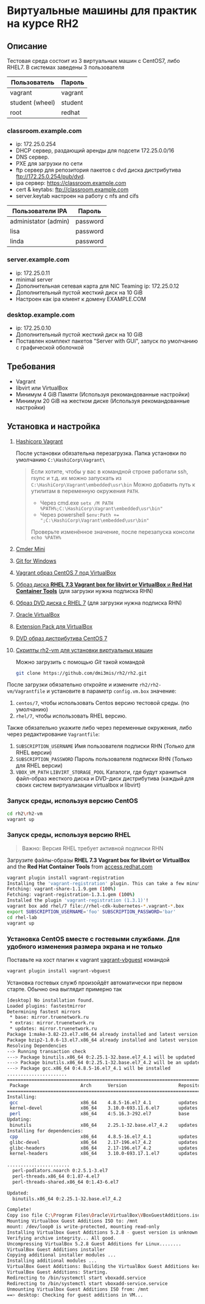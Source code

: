 # Виртуальные машины для практик на курсе RH2

## Описание

Тестовая среда состоит из 3 виртуальных машин с CentOS7, либо RHEL7.
В системах заведены 3 пользователя

Пользователь    | Пароль
----------------|--------
vagrant         | vagrant
student (wheel) | student
root            | redhat

### classroom.example.com

* ip: 172.25.0.254
* DHCP сервер, раздающий аренды для подсети 172.25.0.0/16 
* DNS сервер.
* PXE для загрузки по сети
* ftp сервер для репозитория пакетов с dvd диска дистрибутива <ftp://172.25.0.254/pub/dvd>.
* ipa сервер: <https://classroom.example.com>
* cert & keytabs: <ftp://classroom.example.com>
* server.keytab настроен на работу с nfs and cifs

Пользователи IPA     | Пароль
---------------------|--------
administator (admin) | password
lisa                 | password
linda                | password

### server.example.com

* ip: 172.25.0.11
* minimal server
* Дополнительная сетевая карта для NIC Teaming ip: 172.25.0.12
* Дополнительный пустой жесткий диск на 10 GiB
* Настроен как ipa клиент к домену EXAMPLE.COM

### desktop.example.com

* ip: 172.25.0.10
* Дополнительный пустой жесткий диск на 10 GiB
* Поставлен комплект пакетов "Server with GUI", запуск по умолчанию с графической оболочкой

## Требования

* Vagrant
* libvirt или VirtualBox
* Минимум 4 GiB Памяти (Используя рекомандованные настройки)
* Минимум 20 GiB на жестком диске (Используя рекомандованные настройки)

## Установка и настройка

1. [Hashicorp Vagrant](https://releases.hashicorp.com/vagrant/2.0.0/vagrant_2.0.0_x86_64.msi)

   После установки обязательна перезагрузка.
   Папка установки по умолчанию `C:\HashiCorp\Vagrant\`
   > Если хотите, чтобы у вас в командной строке работали ssh, rsync и т.д. их можно запускать из `C:\HashiCorp\Vagrant\embedded\usr\bin`
   > Можно добавить путь к утилитам в переменную окружения `PATH`.
   >
   > - Через cmd.exe  `setx /M PATH %PATH%;C:\HashiCorp\Vagrant\embedded\usr\bin"`
   > - Через powershell `$env:Path += ";C:\HashiCorp\Vagrant\embedded\usr\bin"`
   >
   > Проверьте изменённое значение, после перезапуска консоли `echo %PATH%`
2. [Cmder Mini](https://github.com/cmderdev/cmder/releases/download/v1.3.2/cmder.zip)

3. [Git for Windows](https://github.com/git-for-windows/git/releases/download/v2.14.1.windows.1/Git-2.14.1-64-bit.exe)

4. [Vagrant образ CentOS 7 под VirtualBox](https://vagrantcloud.com/centos/boxes/7/versions/1708.01/providers/virtualbox.box)
5. [Образ диска **RHEL 7.3 Vagrant box for libvirt or VirtualBox** и **Red Hat Container Tools**](https://access.redhat.com/downloads/content/293/ver=2.4/rhel---7/2.4.0/x86_64/product-software) (для загрузки нужна подписка RHN)
6. [Образ DVD диска с RHEL 7](https://access.redhat.com/downloads/content/69/ver=/rhel---7/7.4/x86_64/product-software) (для загрузки нужна подписка RHN)
7. [Oracle VirtualBox](http://download.virtualbox.org/virtualbox/5.1.26/VirtualBox-5.1.26-117224-Win.exe)
8. [Extension Pack для VirtualBox](http://download.virtualbox.org/virtualbox/5.1.26/Oracle_VM_VirtualBox_Extension_Pack-5.1.26-117224.vbox-extpack)
9. [DVD образ дистрибутива CentOS 7](http://mirror.yandex.ru/centos/7.4.1708/isos/x86_64/CentOS-7-x86_64-DVD-1708.iso)
10. [Скрипты rh2-vm для установки виртуальных машин](https://github.com/dmi3mis/rh2/rh2)

    Можно загрузить с помощью *Git* такой командой
    ```bash
    git clone https://github.com/dmi3mis/rh2/rh2.git
    ```

После загрузки обязательно откройте и измените `rh2/rh2-vm/Vagrantfile` и установите в параметр `config.vm.box` значение:

1. `centos/7`, чтобы использовать Centos версию тестовой среды. (по умолчанию)
2. `rhel/7`, чтобы использовать RHEL версию.

Также обязательно укажите либо через переменные окружения, либо через редактирование `Vagrantfile`:

1. `SUBSCRIPTION_USERNAME` Имя пользователя подписки RHN (Только для RHEL версии)
2. `SUBSCRIPTION_PASSWORD` Пароль пользователя подписки RHN (Только для RHEL версии)
3. `VBOX_VM_PATH` `LIBVIRT_STORAGE_POOL` Каталоги, где будут храниться файл-образ жесткого диска и DVD-диск
дистрибутива (каждый для своих систем виртуализации virtualbox и libvirt)

### Запуск среды, используя версию CentOS

```bash
cd rh2\rh2-vm
vagrant up
```

### Запуск среды, используя версию RHEL

> Важно: Версия RHEL требует активной подписки RHN

Загрузите файлы-образы **RHEL 7.3 Vagrant box for libvirt or VirtualBox** and the **Red Hat Container Tools** from [access.redhat.com][2]

```bash
vagrant plugin install vagrant-registration
Installing the 'vagrant-registration' plugin. This can take a few minutes...
Fetching: vagrant-share-1.1.9.gem (100%)
Fetching: vagrant-registration-1.3.1.gem (100%)
Installed the plugin 'vagrant-registration (1.3.1)'!
vagrant box add rhel/7 file://rhel-cdk-kubernetes-*.vagrant-*.box
export SUBSCRIPTION_USERNAME='foo' SUBSCRIPTION_PASSWORD='bar'
cd rhel-lab
vagrant up
```
### Установка CentOS вместе с гостевыми службами. Для удобного изменения размера экрана и не только

Поставьте на хост плагин к vagrant [vagrant-vbguest](https://github.com/dotless-de/vagrant-vbguest) командой

```bash
vagrant plugin install vagrant-vbguest
```

Установка гостевых служб произойдёт автоматически при первом старте. Обычно она выглядит примерно так

```bash
[desktop] No installation found.
Loaded plugins: fastestmirror
Determining fastest mirrors
 * base: mirror.truenetwork.ru
 * extras: mirror.truenetwork.ru
 * updates: mirror.truenetwork.ru
Package 1:make-3.82-23.el7.x86_64 already installed and latest version
Package bzip2-1.0.6-13.el7.x86_64 already installed and latest version
Resolving Dependencies
--> Running transaction check
---> Package binutils.x86_64 0:2.25.1-32.base.el7_4.1 will be updated
---> Package binutils.x86_64 0:2.25.1-32.base.el7_4.2 will be an update
---> Package gcc.x86_64 0:4.8.5-16.el7_4.1 will be installed
......................
================================================================================
 Package                   Arch      Version                   Repository  Size
================================================================================
Installing:
 gcc                       x86_64    4.8.5-16.el7_4.1          updates     16 M
 kernel-devel              x86_64    3.10.0-693.11.6.el7       updates     14 M
 perl                      x86_64    4:5.16.3-292.el7          base       8.0 M
Updating:
 binutils                  x86_64    2.25.1-32.base.el7_4.2    updates    5.4 M
Installing for dependencies:
 cpp                       x86_64    4.8.5-16.el7_4.1          updates    5.9 M
 glibc-devel               x86_64    2.17-196.el7_4.2          updates    1.1 M
 glibc-headers             x86_64    2.17-196.el7_4.2          updates    676 k
 kernel-headers            x86_64    3.10.0-693.17.1.el7       updates    6.0 M
 
.......................
  perl-podlators.noarch 0:2.5.1-3.el7
  perl-threads.x86_64 0:1.87-4.el7
  perl-threads-shared.x86_64 0:1.43-6.el7

Updated:
  binutils.x86_64 0:2.25.1-32.base.el7_4.2

Complete!
Copy iso file C:\Program Files\Oracle\VirtualBox\VBoxGuestAdditions.iso into the box /tmp/VBoxGuestAdditions.iso
Mounting Virtualbox Guest Additions ISO to: /mnt
mount: /dev/loop0 is write-protected, mounting read-only
Installing Virtualbox Guest Additions 5.2.8 - guest version is unknown
Verifying archive integrity... All good.
Uncompressing VirtualBox 5.2.8 Guest Additions for Linux........
VirtualBox Guest Additions installer
Copying additional installer modules ...
Installing additional modules ...
VirtualBox Guest Additions: Building the VirtualBox Guest Additions kernel modules.
VirtualBox Guest Additions: Starting.
Redirecting to /bin/systemctl start vboxadd.service
Redirecting to /bin/systemctl start vboxadd-service.service
Unmounting Virtualbox Guest Additions ISO from: /mnt
==> desktop: Checking for guest additions in VM...
```


[1]: http://www.sandervanvugt.com/books/ "Red Hat RHCE/RHCSA 7 Cert Guide"
[2]: https://access.redhat.com/downloads/content/293/ver=2.4/rhel---7/2.4.0/x86_64/product-software "access.redhat.com"
